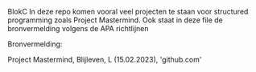 BlokC
In deze repo komen vooral veel projecten te staan voor structured programming zoals Project Mastermind. 
Ook staat in deze file de bronvermelding volgens de APA richtlijnen 

Bronvermelding: 

Project Mastermind,
Blijleven, L (15.02.2023), 'github.com'
